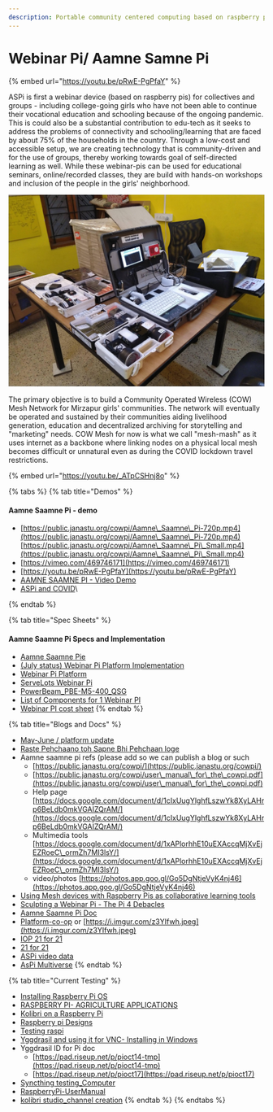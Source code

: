 ```yaml
---
description: Portable community centered computing based on raspberry pi.
---
```


# Webinar Pi/ Aamne Samne Pi

{% embed url="https://youtu.be/pRwE-PgPfaY" %}

ASPi is first a webinar device (based on raspberry pis) for collectives and groups - including college-going girls who have not been able to continue their vocational education and schooling because of the ongoing pandemic. This is could also be a substantial contribution to edu-tech as it seeks to address the problems of connectivity and schooling/learning that are faced by about 75% of the households in the country. Through a low-cost and accessible setup, we are creating technology that is community-driven and for the use of groups, thereby working towards goal of self-directed learning as well. While these webinar-pis can be used for educational seminars, online/recorded classes, they are build with hands-on workshops and inclusion of the people in the girls' neighborhood.

![](../.gitbook/assets/uvjsj6v.jpg)

The primary objective is to build a Community Operated Wireless (COW) Mesh Network for Mirzapur girls' communities. The network will eventually be operated and sustained by their communities aiding livelihood generation, education and decentralized archiving for storytelling and "marketing" needs. COW Mesh for now is what we call "mesh-mash" as it uses internet as a backbone where linking nodes on a physical local mesh becomes difficult or unnatural even as during the COVID lockdown travel restrictions.

{% embed url="https://youtu.be/_ATpCSHnj8o" %}

{% tabs %}
{% tab title="Demos" %}
#### Aamne Saamne Pi - demo

* [https://public.janastu.org/cowpi/Aamne\_Saamne\_Pi-720p.mp4](https://public.janastu.org/cowpi/Aamne\_Saamne\_Pi-720p.mp4) [https://public.janastu.org/cowpi/Aamne\_Saamne\_Pi\_Small.mp4](https://public.janastu.org/cowpi/Aamne\_Saamne\_Pi\_Small.mp4)
* [https://vimeo.com/469746171](https://vimeo.com/469746171)
* &#x20;[https://youtu.be/pRwE-PgPfaY](https://youtu.be/pRwE-PgPfaY)
* [AAMNE SAAMNE PI - Video Demo](https://www.youtube.com/watch?v=MxgcVadLffc\&list=LLyhINzXFNSHFo1R0VyXoaLA\&index=1)
* [ASPi and COVID](https://hackmd.io/YQ-h9d5AS0a3d-7AwmthLQ)\

{% endtab %}

{% tab title="Spec Sheets" %}
#### Aamne Saamne Pi Specs and Implementation

* [Aamne Saamne Pie](https://hackmd.io/EWDJmSA9Q3q2FItyZ5bngA)&#x20;
* [(July status) Webinar Pi Platform Implementation](https://hackmd.io/@sagesalus/H1cNeJwgv)
* [Webinar Pi Platform](https://hackmd.io/@sagesalus/SylxjUBbw)
* [ServeLots Webinar Pi](https://hackmd.io/@alemaree/SylavGVgP)
* [PowerBeam\_PBE-M5-400\_QSG](https://files.janastu.org/s/tJ3QGMSCnsJMdyq)
* [List of Components for 1 Webinar PI](https://docs.google.com/spreadsheets/d/11Y2aO\_0rGJzS8v1coA5ey7myB8d7\_cbv9qbty0bC8h4/edit?usp=sharing)
* [Webinar PI cost sheet](https://docs.google.com/spreadsheets/d/18pR0UI2FWZTYxj\_snHRzk4xovao2NYBcLyigPtWd5Qo/edit?usp=sharing)
{% endtab %}

{% tab title="Blogs and Docs" %}
* [May-June / platform update](https://hackmd.io/RLA1GkWPRuexD1EalPuj8A)
* [Raste Pehchaano toh Sapne Bhi Pehchaan loge](https://www.notion.so/Raste-Pehchaano-toh-Sapne-Bhi-Pehchaan-loge-d3b7e8cf2757452dbbcdae69822b2922)
* Aamne saamne pi refs (please add so we can publish a blog or such
  * [https://public.janastu.org/cowpi/](https://public.janastu.org/cowpi/)
  * [https://public.janastu.org/cowpi/user\_manual\_for\_the\_cowpi.pdf](https://public.janastu.org/cowpi/user\_manual\_for\_the\_cowpi.pdf)
  * Help page [https://docs.google.com/document/d/1cIxUugYlghfLszwYk8XyLAHrp6BeLdb0mkVGAIZQrAM/](https://docs.google.com/document/d/1cIxUugYlghfLszwYk8XyLAHrp6BeLdb0mkVGAIZQrAM/)
  * Multimedia tools [https://docs.google.com/document/d/1xAPlorhhE10uEXAccqMjXvEjEZRoeC\_ormZh7MI3lsY/](https://docs.google.com/document/d/1xAPlorhhE10uEXAccqMjXvEjEZRoeC\_ormZh7MI3lsY/)
  * video/photos [https://photos.app.goo.gl/Go5DgNtjeVyK4nj46](https://photos.app.goo.gl/Go5DgNtjeVyK4nj46)
* [Using Mesh devices with Raspberry Pis as collaborative learning tools](https://hackmd.io/4TNYlksIQuGkdoo0-WbDOw?view)
* [Sculpting a Webinar Pi - The Pi 4 Debacles](https://hackmd.io/pGk1fFIdSECY1QRs1yz9VA)
* [Aamne Saamne Pi Doc](https://docs.google.com/document/d/15Iyp1eU8csJcHaVltAeAszJourDx49sPKSJIJJZeMHs/edit?usp=sharing)
* [Platform-co-op](https://drive.google.com/drive/folders/1yF7JcWCWu4xBiX8hlQHIE8Ka-YTarNU3?usp=sharing) or [https://i.imgur.com/z3YIfwh.jpeg](https://i.imgur.com/z3YIfwh.jpeg)
* [IOP 21 for 21](https://hackmd.io/EAd-t\_VQTGCJLJsrwZiNVg)
* [21 for 21](https://docs.google.com/document/d/1283a52Yj174WiMe\_leDmgmUezPp8hATi6NRmhzb-P\_c/edit)
* [ASPi video data](https://docs.google.com/document/d/1WTylTCgLZOlyugI6FgDq6fFhGmN9DS1DuISj1Gg9cA8/edit?usp=sharing)
* [AsPi Multiverse](https://docs.google.com/document/d/1yFwLGMRkHoybsv2ueRHziBuCpvs9vcnLBSsKAWN8Jkk/edit?usp=sharing)
{% endtab %}

{% tab title="Current Testing" %}
* [Installing Raspberry Pi OS](https://hackmd.io/-Tj2eTNJSp-upDUD7wZtCw?view)
* [RASPBERRY PI- AGRICULTURE APPLICATIONS](https://hackmd.io/i7g1akwrRUSSzkq3AJuehg)
* [Kolibri on a Raspberry Pi](https://hackmd.io/vsk5A1PDSweRmCTb2pJutg)
* [Raspberry pi Designs](https://hackmd.io/J0-OHsgWSXaoEeCVeUWmHA)
* [Testing raspi](https://hackmd.io/5aWX68GvR7SVteAa0gI8JQ?view)
* [Yggdrasil and using it for VNC- Installing in Windows](https://hackmd.io/@themanikantan/SJmaGLVwv)
* Yggdrasil ID for Pi doc
  * [https://pad.riseup.net/p/pioct14-tmp](https://pad.riseup.net/p/pioct14-tmp)
  * [https://pad.riseup.net/p/pioct17](https://pad.riseup.net/p/pioct17)
* [Syncthing testing\_Computer](https://docs.google.com/document/d/1VH-iNsIAfvbYZB-sAEmGZqRcTY7pwkEdyipc6Cop81k/edit)
* [RaspberryPi-UserManual](https://docs.google.com/document/d/1C4pxzsMYaPSrF55NoMUvDzRz3F9Z6WuZQqWxHpl7WHc/edit)
* [kolibri studio\_channel creation](https://docs.google.com/document/d/1tNEwPNyQpJCoE83wv\_dbmj\_S8aVPx6oEPlbwu2tMHvg/edit?usp=sharing)
{% endtab %}
{% endtabs %}
